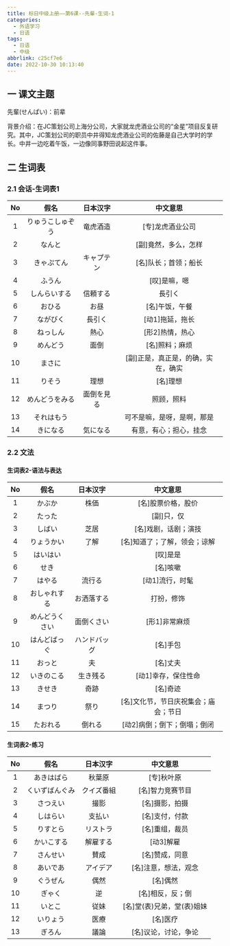 ```yaml
---
title: 标日中级上册——第6课--先輩-生词-1
categories:
  - 外语学习
  - 日语
tags:
  - 日语
  - 中级
abbrlink: c25cf7e6
date: 2022-10-30 10:13:40
---
```

## 一 课文主题

先輩(せんぱい)：前辈

背景介绍：在JC策划公司上海分公司，大家就龙虎酒业公司的“金星”项目反复研究。其中，JC策划公司的职员中井得知龙虎酒业公司的佐藤是自己大学时的学长。中井一边吃着午饭，一边像同事野田说起这件事。

<!--more-->

## 二 生词表

### 2.1 会话-生词表1

|  No  |       假名       |  日本汉字  |              中文意思              |
| :--: | :--------------: | :--------: | :--------------------------------: |
|  1   | りゅうこしゅぞう |  竜虎酒造  |          [专]龙虎酒业公司          |
|  2   |      なんと      |            |        [副]竟然，多么，怎样        |
|  3   |    きゃぷてん    | キャプテン |        [名]队长；首领；船长        |
|  4   |      ふうん      |            |            [叹]是嘛，嗯            |
|  5   |   しんらいする   |  信頼する  |               長引く               |
|  6   |      おひる      |    お昼    |           [名]午饭，午餐           |
|  7   |     ながびく     |   長引く   |          [动1]拖延，拖长           |
|  8   |     ねっしん     |    熱心    |          [形2]热情，热心           |
|  9   |     めんどう     |    面倒    |           [名]照料；麻烦           |
|  10  |      まさに      |            | [副]正是，真正是，的确，实在，确实 |
|  11  |      りそう      |    理想    |              [名]理想              |
|  12  |  めんどうをみる  | 面倒を見る |             照顾，照料             |
|  13  |    それはもう    |            |     可不是嘛，是呀，是啊，那是     |
|  14  |     きになる     |  気になる  |       有意，有心；担心，挂念       |

### 2.2 文法

#### 生词表2-语法与表达

|  No  |      假名      |   日本汉字   |               中文意思               |
| :--: | :------------: | :----------: | :----------------------------------: |
|  1   |     かぶか     |     株価     |          [名]股票价格，股价          |
|  2   |     たった     |              |              [副]只，仅              |
|  3   |     しばい     |     芝居     |         [名]戏剧，话剧；演技         |
|  4   |   りょうかい   |     了解     |     [名]知道了；了解，领会；谅解     |
|  5   |    はいはい    |              |               [叹]是是               |
|  6   |      せき      |              |               [名]咳嗽               |
|  7   |     はやる     |    流行る    |           [动1]流行，时髦            |
|  8   |  おしゃれする  |  お洒落する  |              打扮，修饰              |
|  9   | めんどうくさい |  面倒くさい  |            [形1]非常麻烦             |
|  10  |  はんどばっぐ  | ハンドバッグ |               [名]手包               |
|  11  |     おっと     |      夫      |               [名]丈夫               |
|  12  |   いきのこる   |   生き残る   |         [动1]幸存，保住性命          |
|  13  |     きせき     |     奇跡     |               [名]奇迹               |
|  14  |     まつり     |     祭り     | [名]文化节，节日庆祝集会；庙会；节日 |
|  15  |    たおれる    |    倒れる    |     [动2]病倒；倒下；倒塌；倒闭      |

#### 生词表2-练习

|  No  |      假名      |  日本汉字  |          中文意思          |
| :--: | :------------: | :--------: | :------------------------: |
|  1   |   あきはばら   |   秋葉原   |         [专]秋叶原         |
|  2   | くいずばんぐみ | クイズ番組 |      [名]智力竞赛节目      |
|  3   |    さつえい    |    撮影    |       [名]摄影，拍摄       |
|  4   |    しはらい    |   支払い   |       [名]支付，付款       |
|  5   |    りすとら    |  リストラ  |       [名]重组，裁员       |
|  6   |   かいこする   |  解雇する  |         [动3]解雇          |
|  7   |    さんせい    |    賛成    |       [名]赞成，同意       |
|  8   |    あいであ    |  アイデア  |    [名]注意，想法，观念    |
|  9   |    ぐうぜん    |    偶然    |          [名]偶然          |
|  10  |     ぎゃく     |     逆     |      [名]相反，反；倒      |
|  11  |     いとこ     |    従妹    | [名]堂(表)兄弟，堂(表)姐妹 |
|  12  |    いりょう    |    医療    |          [名]医疗          |
|  13  |     ぎろん     |    議論    |    [名]议论，讨论，争论    |

